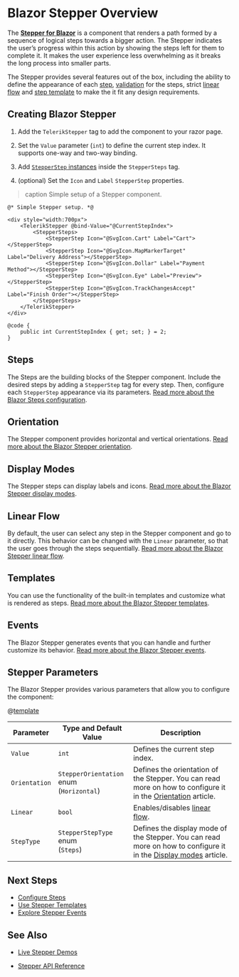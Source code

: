 

# Blazor Stepper Overview

The <a href ="https://www.telerik.com/blazor-ui/stepper"><strong>Stepper for Blazor</strong></a> is a component that renders a path formed by a sequence of logical steps towards a bigger action. The Stepper indicates the user’s progress within this action by showing the steps left for them to complete it. It makes the user experience less overwhelming as it breaks the long process into smaller parts.

The Stepper provides several features out of the box, including the ability to define the appearance of each [step](slug:stepper-steps-overview), [validation](slug:stepper-steps-validation) for the steps, strict [linear flow](slug:stepper-linear-flow) and [step template](slug:step-template) to make the it fit any design requirements.

## Creating Blazor Stepper

1. Add the `TelerikStepper` tag to add the component to your razor page.

2. Set the `Value` parameter (`int`) to define the current step index. It supports one-way and two-way binding.

3. Add [`StepperStep` instances](slug:stepper-steps-overview) inside the `StepperSteps` tag.

4. (optional) Set the `Icon` and `Label` `StepperStep` properties.

>caption Simple setup of a Stepper component.

````RAZOR
@* Simple Stepper setup. *@

<div style="width:700px">
    <TelerikStepper @bind-Value="@CurrentStepIndex">
        <StepperSteps>
            <StepperStep Icon="@SvgIcon.Cart" Label="Cart"></StepperStep>
            <StepperStep Icon="@SvgIcon.MapMarkerTarget" Label="Delivery Address"></StepperStep>
            <StepperStep Icon="@SvgIcon.Dollar" Label="Payment Method"></StepperStep>
            <StepperStep Icon="@SvgIcon.Eye" Label="Preview"></StepperStep>
            <StepperStep Icon="@SvgIcon.TrackChangesAccept" Label="Finish Order"></StepperStep>
        </StepperSteps>
    </TelerikStepper>
</div>

@code {
    public int CurrentStepIndex { get; set; } = 2;
}
````

## Steps

The Steps are the building blocks of the Stepper component. Include the desired steps by adding a `StepperStep` tag for every step. Then, configure each `StepperStep` appearance via its parameters. [Read more about the Blazor Steps configuration](slug:stepper-steps-overview).

## Orientation
The Stepper component provides horizontal and vertical orientations. [Read more about the Blazor Stepper orientation](slug:stepper-orientation).

## Display Modes

The Stepper steps can display labels and icons. [Read more about the Blazor Stepper display modes](slug:stepper-display-modes).

## Linear Flow

By default, the user can select any step in the Stepper component and go to it directly. This behavior can be changed with the `Linear` parameter, so that the user goes through the steps sequentially. [Read more about the Blazor Stepper linear flow](slug:stepper-linear-flow).

## Templates

You can use the functionality of the built-in templates and customize what is rendered as steps. [Read more about the Blazor Stepper templates](slug:step-template).

## Events

The Blazor Stepper generates events that you can handle and further customize its behavior. [Read more about the Blazor Stepper events](slug:stepper-events).

## Stepper Parameters

The Blazor Stepper provides various parameters that allow you to configure the component:

@[template](/_contentTemplates/common/parameters-table-styles.md#table-layout)

| Parameter | Type and Default Value | Description |
| ----------- | ----------- | ----------- |
| `Value` | `int` | Defines the current step index. |
| `Orientation` | `StepperOrientation` enum <br /> (`Horizontal`) | Defines the orientation of the Stepper. You can read more on how to configure it in the [Orientation](slug:stepper-orientation) article. |
| `Linear` | `bool` | Enables/disables [linear flow](slug:stepper-linear-flow). |
| `StepType` | `StepperStepType` enum <br /> (`Steps`) | Defines the display mode of the Stepper. You can read more on how to configure it in the [Display modes](slug:stepper-display-modes) article. |

## Next Steps

* [Configure Steps](slug:stepper-steps-overview)
* [Use Stepper Templates](slug:step-template)
* [Explore Stepper Events](slug:stepper-events)

## See Also

* [Live Stepper Demos](https://demos.telerik.com/blazor-ui/stepper/overview)

* [Stepper API Reference](slug:Telerik.Blazor.Components.TelerikStepper)